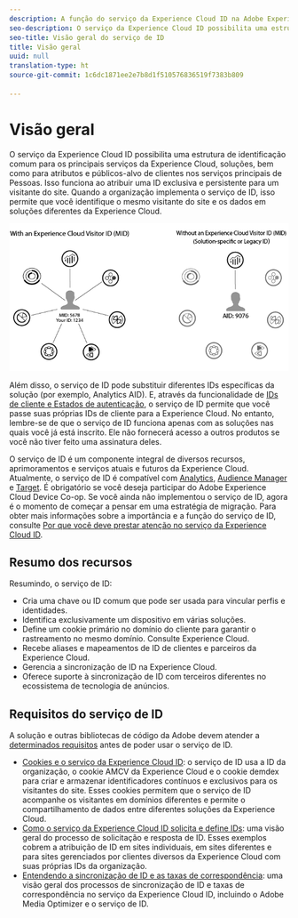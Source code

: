 ```yaml
---
description: A função do serviço da Experience Cloud ID na Adobe Experience Cloud.
seo-description: O serviço da Experience Cloud ID possibilita uma estrutura de identificação comum para os principais serviços da Experience Cloud, soluções, bem como para atributos e públicos-alvo de clientes nos serviços principais de Pessoas.
seo-title: Visão geral do serviço de ID
title: Visão geral
uuid: null
translation-type: ht
source-git-commit: 1c6dc1871ee2e7b8d1f510576836519f7383b809

---
```



# Visão geral

O serviço da Experience Cloud ID possibilita uma estrutura de identificação comum para os principais serviços da Experience Cloud, soluções, bem como para atributos e públicos-alvo de clientes nos serviços principais de Pessoas. Isso funciona ao atribuir uma ID exclusiva e persistente para um visitante do site. Quando a organização implementa o serviço de ID, isso permite que você identifique o mesmo visitante do site e os dados em soluções diferentes da Experience Cloud.

![](assets/ecid.png)

Além disso, o serviço de ID pode substituir diferentes IDs específicas da solução (por exemplo, Analytics AID). E, através da funcionalidade de [IDs de cliente e Estados de autenticação](/help/mcvid-reference/mcvid-authenticated-state.md), o serviço de ID permite que você passe suas próprias IDs de cliente para a Experience Cloud. No entanto, lembre-se de que o serviço de ID funciona apenas com as soluções nas quais você já está inscrito. Ele não fornecerá acesso a outros produtos se você não tiver feito uma assinatura deles.

O serviço de ID é um componente integral de diversos recursos, aprimoramentos e serviços atuais e futuros da Experience Cloud. Atualmente, o serviço de ID é compatível com [Analytics](https://www.adobe.com/br/analytics/web-analytics.html), [Audience Manager](https://www.adobe.com/br/analytics/audience-manager.html) e [Target](https://www.adobe.com/br/marketing/target.html). É obrigatório se você deseja participar do Adobe Experience Cloud Device Co-op. Se você ainda não implementou o serviço de ID, agora é o momento de começar a pensar em uma estratégia de migração. Para obter mais informações sobre a importância e a função do serviço de ID, consulte [Por que você deve prestar atenção no serviço da Experience Cloud ID](http://blogs.adobe.com/digitalmarketing/analytics/why-new-adobe-marketing-cloud-id-service-should-be-on-your-radar/).

## Resumo dos recursos

Resumindo, o serviço de ID:

* Cria uma chave ou ID comum que pode ser usada para vincular perfis e identidades.
* Identifica exclusivamente um dispositivo em várias soluções.
* Define um cookie primário no domínio do cliente para garantir o rastreamento no mesmo domínio. Consulte Experience Cloud.
* Recebe aliases e mapeamentos de ID de clientes e parceiros da Experience Cloud.
* Gerencia a sincronização de ID na Experience Cloud.
* Oferece suporte à sincronização de ID com terceiros diferentes no ecossistema de tecnologia de anúncios.

## Requisitos do serviço de ID

A solução e outras bibliotecas de código da Adobe devem atender a [determinados requisitos](/help/mcvid-reference/mcvid-requirements.md) antes de poder usar o serviço de ID.

* [Cookies e o serviço da Experience Cloud ID](mcvid-cookies.md): o serviço de ID usa a ID da organização, o cookie AMCV da Experience Cloud e o cookie demdex para criar e armazenar identificadores contínuos e exclusivos para os visitantes do site. Esses cookies permitem que o serviço de ID acompanhe os visitantes em domínios diferentes e permite o compartilhamento de dados entre diferentes soluções da Experience Cloud.
* [Como o serviço da Experience Cloud ID solicita e define IDs](mcvid-id-request.md): uma visão geral do processo de solicitação e resposta de ID. Esses exemplos cobrem a atribuição de ID em sites individuais, em sites diferentes e para sites gerenciados por clientes diversos da Experience Cloud com suas próprias IDs da organização.
* [Entendendo a sincronização de ID e as taxas de correspondência](mcvid-match-rates.md): uma visão geral dos processos de sincronização de ID e taxas de correspondência no serviço da Experience Cloud ID, incluindo o Adobe Media Optimizer e o serviço de ID.
